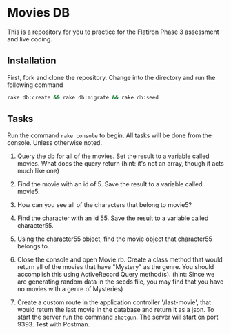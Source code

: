 # Movies DB

This is a repository for you to practice for the Flatiron Phase 3 assessment and live coding.

## Installation

First, fork and clone the repository. Change into the directory and run the following command

```bash
rake db:create && rake db:migrate && rake db:seed
```

## Tasks

Run the command ```rake console``` to begin. All tasks will be done from the console. Unless otherwise noted.

1. Query the db for all of the movies. Set the result to a variable called movies. What does the query return (hint: it's not an array, though it acts much like one)

2. Find the movie with an id of 5. Save the result to a variable called movie5.

3. How can you see all of the characters that belong to movie5?

4. Find the character with an id 55. Save the result to a variable called character55.

5. Using the character55 object, find the movie object that character55 belongs to.

6. Close the console and open Movie.rb. Create a class method that would return all of the movies that have "Mystery" as the genre. You should accomplish this using ActiveRecord Query method(s). (hint: Since we are generating random data in the seeds file, you may find that you have no movies with a genre of Mysteries)

7. Create a custom route in the application controller '/last-movie', that would return the last movie in the database and return it as a json. To start the server run the command ```shotgun```. The server will start on port 9393. Test with Postman.
